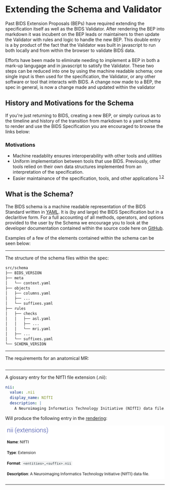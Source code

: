 # Extending the Schema and Validator

Past BIDS Extension Proposals (BEPs) have required extending the specification itself as well as the BIDS Validator. 
After rendering the BEP into markdown it was incubent on the BEP leads or maintainers to 
then update the Validator with rules and logic to handle the new BEP.
This double entry is a by product of the fact that the Validator was built in javascript to run both 
locally and from within the browser to validate BIDS data.

Efforts have been made to eliminate needing to implement a BEP in both a mark-up langugage and 
in javascript to satisfy the Validator. These two steps can be reduced into one by using the 
machine readable schema; one single input is then used for the specification, the Validator, 
or any other software or tool that interacts with BIDS. A change now made to a BEP, the spec in general,
is now a change made and updated within the validator

## History and Motivations for the Schema

If you're just returning to BIDS, creating a new BEP, or simply curious as to the timeline and history
of the transition from markdown to a yaml schema to render and use the BIDS Specification you are encouraged
to browse the links below:

### Motivations

- Machine readablity ensures interoperability with other tools and utilities
- Uniform implementation between tools that use BIDS. Previously, other tools relied on their own data structures implemented from an interpretation of the specification.
- Easier maintainance of the specification, tools, and other applications <sup>[1][start_of_schema],[2][bids_schema_validation_for_datatypes]</sup>

## What is the Schema?

The BIDS schema is a machine readable representation of the BIDS Standard written in [YAML](https://en.wikipedia.org/wiki/YAML). It is (by and large) the BIDS Specification
but in a declaritive form. For a full accounting of all methods, operators, and options provided to the user by the Schema we encourage you to look at the developer documentation
contained within the source code here on [GitHub][schema_readme.md].

Examples of a few of the elements contained within the schema can be seen below:

---

The structure of the schema files within the spec:

```
src/schema
├── BIDS_VERSION
├── meta
│   └── context.yaml
├── objects
│   ├── columns.yaml
│   ├── ...
│   └── suffixes.yaml
├── rules
│   ├── checks
│   │   ├── asl.yaml
│   │   ├── ...
│   │   └── mri.yaml
│   ├── ...
│   └── suffixes.yaml
└── SCHEMA_VERSION
```

---

The requirements for an anatomical MR:

```yaml

```


---

A glossary entry for the NIfTI file extension (.nii):

```yaml
nii:
  value: .nii
  display_name: NIfTI
  description: |
    A Neuroimaging Informatics Technology Initiative (NIfTI) data file.
```

Will produce the following entry in the [rendering](https://bids-specification.readthedocs.io/en/stable/glossary.html#nii-extensions):

![rendered_nifti_entity](./assets/img/rendered_nifti_entity.png)

---

[state_of_the_schema_presentation]: https://docs.google.com/presentation/d/1ldEbElaFm__jtkLoEcn2PQ-LGj1dfmdjWxDvE11eiNk/edit?usp=sharing
[start_of_schema]: https://github.com/bids-standard/bids-specification/issues/466
[bids_schema_validation_for_datatypes]: https://github.com/bids-standard/bids-validator/pull/1325

[BIDS Sprint 3 Discussion]: https://googledrive.uploadmeeeeeric.com
[BIDS Sprint 2 Discussion]: https://googledrive.addthislinkadamputitsomewhere.com
[BIDS Sprint 1 Discussion]: https://zoomneedstouploadthis.com

[jsonified_schema_v1.8.0]: https://bids-specification.readthedocs.io/en/v1.8.0/schema.json
[schema_readme.md]: https://github.com/bids-standard/bids-specification/blob/master/src/schema/README.md
[bidsschematools_pypi]: https://pypi.org/project/bidsschematools/
[bidsschematools_rtd]: https://bidsschematools.readthedocs.io/en/latest/?badge=latest
